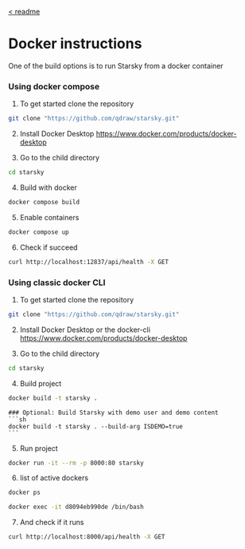 [< readme](readme.md)

# Docker instructions

One of the build options is to run Starsky from a docker container

### Using docker compose

1. To get started clone the repository

```sh
git clone "https://github.com/qdraw/starsky.git"
```

2. Install Docker Desktop
   https://www.docker.com/products/docker-desktop

3. Go to the child directory
```sh
cd starsky
```

4. Build with docker
```sh
docker compose build
```

5. Enable containers
```sh
docker compose up
```

6. Check if succeed
```sh
curl http://localhost:12837/api/health -X GET
```

### Using classic docker CLI
1. To get started clone the repository

```sh
git clone "https://github.com/qdraw/starsky.git"
```

2. Install Docker Desktop or the docker-cli
   https://www.docker.com/products/docker-desktop

3. Go to the child directory
```sh
cd starsky
```

4. Build project
```sh
docker build -t starsky .
```

    ### Optional: Build Starsky with demo user and demo content
    ```sh
    docker build -t starsky . --build-arg ISDEMO=true
    ```

5. Run project

```sh
docker run -it --rm -p 8000:80 starsky
```

6. list of active dockers
```sh
docker ps
```

```sh
docker exec -it d8094eb990de /bin/bash
```

7. And check if it runs
```sh
curl http://localhost:8000/api/health -X GET
```
